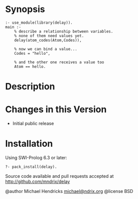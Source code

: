 # Synopsis

    :- use_module(library(delay)).
    main :-
        % describe a relationship between variables.
        % none of them need values yet.
        delay(atom_codes(Atom,Codes)),
        
        % now we can bind a value...
        Codes = "hello",
        
        % and the other one receives a value too
        Atom == hello.

# Description

# Changes in this Version

  * Initial public release

# Installation

Using SWI-Prolog 6.3 or later:

    ?- pack_install(delay).

Source code available and pull requests accepted at
http://github.com/mndrix/delay

@author Michael Hendricks <michael@ndrix.org>
@license BSD
